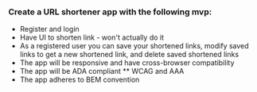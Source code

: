 ### Create a URL shortener app with the following mvp:

* Register and login
* Have UI to shorten link - won't actually do it
* As a registered user you can save your shortened links, modify saved links to get a new shortened link, and delete saved shortened links
* The app will be responsive and have cross-browser compatibility
* The app will be ADA compliant
  ** WCAG and AAA
*  The app adheres to BEM convention

